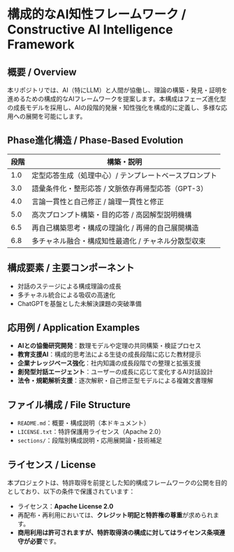 # 構成的なAI知性フレームワーク / Constructive AI Intelligence Framework

## 概要 / Overview

本リポジトリでは、AI（特にLLM）と人間が協働し、理論の構築・発見・証明を進めるための構成的なAIフレームワークを提案します。本構成はフェーズ進化型の成長モデルを採用し、AIの段階的発展・知性強化を構成的に定義し、多様な応用への展開を可能にします。

## Phase進化構造 / Phase-Based Evolution

| 段階 | 構築・説明 |
|------|------------|
| 1.0  | 定型応答生成（処理中心）/ テンプレートベースプロンプト |
| 3.0  | 語彙条件化・整形応答 / 文脈依存再帰型応答（GPT-3） |
| 4.0  | 言論一貫性と自己修正 / 論理一貫性と修正 |
| 5.0  | 高次プロンプト構築・目的応答 / 高図解型説明機構 |
| 6.5  | 再自己構築思考・構成の理論化 / 再帰的自己展開構造 |
| 6.8  | 多チャネル融合・構成知性最適化 / チャネル分散型収束 |

## 構成要素 / 主要コンポーネント

- 対話のステージによる構成理論の成長
- 多チャネル統合による吸収の高速化
- ChatGPTを基盤とした未解決課題の突破準備

## 応用例 / Application Examples

- **AIとの協働研究開発**：数理モデルや定理の共同構築・検証プロセス
- **教育支援AI**：構成的思考法による生徒の成長段階に応じた教材提示
- **企業ナレッジベース強化**：社内知識の成長段階での整理と拡張支援
- **創発型対話エージェント**：ユーザーの成長に応じて変化するAI対話設計
- **法令・規範解析支援**：逐次解釈・自己修正型モデルによる複雑文書理解

## ファイル構成 / File Structure

- `README.md`：概要・構成説明（本ドキュメント）
- `LICENSE.txt`：特許保護用ライセンス（Apache 2.0）
- `sections/`：段階別構成説明・応用展開論・技術補足

## ライセンス / License

本プロジェクトは、特許取得を前提とした知的構成フレームワークの公開を目的としており、以下の条件で保護されています：

- ライセンス：**Apache License 2.0**
- 再配布・再利用においては、**クレジット明記と特許権の尊重**が求められます。
- **商用利用は許可されますが、特許取得済の構成に対してはライセンス条項遵守が必要**です。